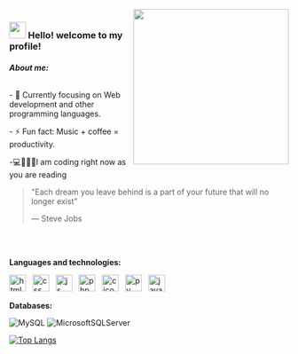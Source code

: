 

<img align="right" width="280px" src="https://i.imgur.com/GQks7vV.gif">

<h3 align="left"><img src="https://raw.githubusercontent.com/kaueMarques/kaueMarques/master/hi.gif" height="30px"> Hello! welcome to my profile!</h3>
<h6><strong>About me:</strong></h6>
<p align="left">- 🌱 Currently focusing on Web development and other programming languages.</p>
- ⚡ Fun fact: Music + coffee = productivity.</p>
<p align="left">-💻👨🏻‍💻I am coding right now as you are reading</p>

> "Each dream you leave behind is a part of your future that will no longer exist" </p>
> ― Steve Jobs

<br></br>

<strong align="left">Languages ​​and technologies:
</strong>
<!----->

<p>
<img width="30px" src="https://skillicons.dev/icons?i=html" alt="html icon"/>
   &nbsp;
<img width="30px" src="https://skillicons.dev/icons?i=css" alt="css icon"/>
   &nbsp;
<img width="30px" src="https://skillicons.dev/icons?i=js" alt="js icon"/>
   &nbsp;
<img width="30px" src="https://skillicons.dev/icons?i=php" alt="php icon"/>
   &nbsp;
  <img width="30px" src="https://skillicons.dev/icons?i=c" alt="c icon"/>
  &nbsp;
  <img width="30px" src="https://skillicons.dev/icons?i=py" alt="py icon"/>
    &nbsp;
  <img width="30px" src="https://skillicons.dev/icons?i=java" alt="java icon"/>
</p>

**Databases:**

![MySQL](https://img.shields.io/badge/MySQL-005C84?style=for-the-badge&logo=mysql&logoColor=white)
![MicrosoftSQLServer](https://img.shields.io/badge/Microsoft%20SQL%20Sever-CC2927?style=for-the-badge&logo=microsoft%20sql%20server&logoColor=white)

[![Top Langs](https://github-readme-stats.vercel.app/api/top-langs/?username=Julio-7&layout=compact&langs_count=8&show_icons=true&theme=radical)](https://github.com/anuraghazra/github-readme-stats)
